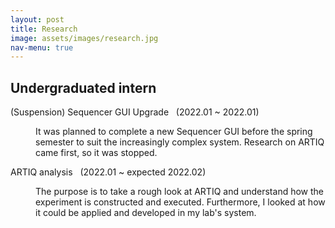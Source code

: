 ```yaml
---
layout: post
title: Research
image: assets/images/research.jpg
nav-menu: true
---
```


<!-- Main -->
<div id="main" class="alt">
		
<!-- Undergraduated intern -->
<h2 id="content">Undergraduated intern</h2>
		
<dl>
	<dt>(Suspension) Sequencer GUI Upgrade &nbsp; (2022.01 ~ 2022.01)</dt>
	<dd>
		<p>It was planned to complete a new Sequencer GUI before the spring semester to suit the increasingly complex system. Research on ARTIQ came first, so it was stopped.</p>
	</dd>
	<dt>ARTIQ analysis &nbsp; (2022.01 ~ expected 2022.02)</dt>
	<dd>
		<p>The purpose is to take a rough look at ARTIQ and understand how the experiment is constructed and executed. Furthermore, I looked at how it could be applied and developed in my lab's system.</p>
	</dd>
</dl>

</div>
